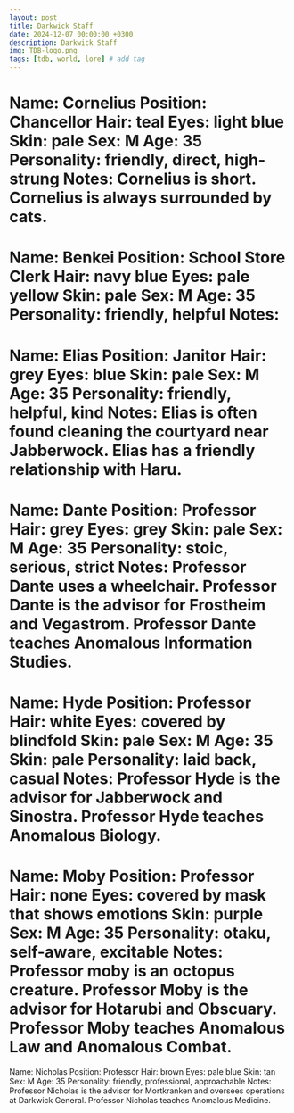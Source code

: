 ```yaml
---
layout: post
title: Darkwick Staff
date: 2024-12-07 00:00:00 +0300
description: Darkwick Staff
img: TDB-logo.png 
tags: [tdb, world, lore] # add tag
---
```


Name: Cornelius
Position: Chancellor
Hair: teal
Eyes: light blue
Skin: pale
Sex: M
Age: 35
Personality: friendly, direct, high-strung
Notes: Cornelius is short. Cornelius is always surrounded by cats.
====
Name: Benkei
Position: School Store Clerk
Hair: navy blue
Eyes: pale yellow
Skin: pale
Sex: M
Age: 35
Personality: friendly, helpful 
Notes: 
====
Name: Elias
Position: Janitor
Hair: grey
Eyes: blue
Skin: pale
Sex: M
Age: 35
Personality: friendly, helpful, kind
Notes: Elias is often found cleaning the courtyard near Jabberwock. Elias has a friendly relationship with Haru.
====
Name: Dante
Position: Professor
Hair: grey
Eyes: grey
Skin: pale 
Sex: M
Age: 35
Personality: stoic, serious, strict 
Notes: Professor Dante uses a wheelchair. Professor Dante is the advisor for Frostheim and Vegastrom. Professor Dante teaches Anomalous Information Studies.
====
Name: Hyde
Position: Professor
Hair: white
Eyes: covered by blindfold
Skin: pale
Sex: M
Age: 35
Skin: pale
Personality: laid back, casual
Notes: Professor Hyde is the advisor for Jabberwock and Sinostra. Professor Hyde teaches Anomalous Biology.
====
Name: Moby
Position: Professor
Hair: none
Eyes: covered by mask that shows emotions
Skin: purple 
Sex: M
Age: 35
Personality: otaku, self-aware, excitable
Notes: Professor moby is an octopus creature. Professor Moby is the advisor for Hotarubi and Obscuary. Professor Moby teaches Anomalous Law and Anomalous Combat.
====
Name: Nicholas
Position: Professor
Hair: brown
Eyes: pale blue
Skin: tan
Sex: M
Age: 35
Personality: friendly, professional, approachable
Notes: Professor Nicholas is the advisor for Mortkranken and oversees operations at Darkwick General. Professor Nicholas teaches Anomalous Medicine.